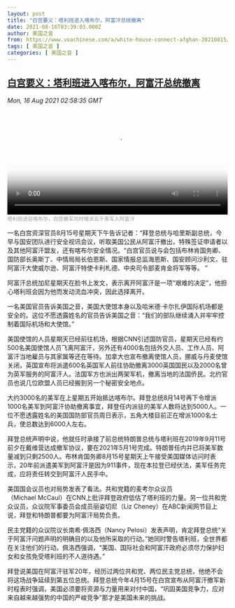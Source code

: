 ```yaml
---
layout: post
title: "白宫要义：塔利班进入喀布尔，阿富汗总统撤离"
date: 2021-08-16T03:39:03.000Z
author: 美国之音
from: https://www.voachinese.com/a/white-house-connect-afghan-20210815/6004051.html
tags: [ 美国之音 ]
categories: [ 美国之音 ]
---
```

<!--1629085143000-->
[白宫要义：塔利班进入喀布尔，阿富汗总统撤离](https://www.voachinese.com/a/white-house-connect-afghan-20210815/6004051.html)
------

<div>
<div><i>Mon, 16 Aug 2021 02:58:35 GMT</i></div><video poster="https://images.weserv.nl?url=gdb.voanews.com/7f1ccc9d-a8ac-4839-a739-a281c8a9af37_tv_r1_s_w900.jpg" src="https://av.voanews.com/Videoroot/Pangeavideo/2021/08/7/7f/7f1ccc9d-a8ac-4839-a739-a281c8a9af37_240p.mp4" style="width:100%" controls></video><div><small style="color: #999;">塔利班进驻喀布尔，白宫撤军同时增派五千美军入阿富汗</small></div><p>一名白宫资深官员8月15号星期天下午告诉记者：“拜登总统与哈里斯副总统，今早与国安团队进行安全视讯会议，听取美国公民从阿富汗撤出，特殊签证申请者以及其他阿富汗盟友，还有喀布尔安全情况。“白宫官员说与会包括布林肯国务卿、国防部长奥斯丁、中情局局长伯恩斯、国家情报总监海恩斯、国安顾问沙利文、驻阿富汗大使威尔逊、阿富汗特使卡利札德、中央司令部麦肯金将军等等。 ”</p><p>阿富汗总统加尼星期天在脸书上发文，表示离开阿富汗是一项“艰难的决定”，他担心塔利班会因为他而发动流血冲突，因此选择离开。</p><p>一名美国官员告诉美国之音，美国大使馆本身以及哈米德·卡尔扎伊国际机场都是安全的。这位不愿透露姓名的官员告诉美国之音：“我们的部队继续涌入并牢牢控制着国际机场和大使馆。”</p><p>美国使馆的人员星期天已经前往机场，根据CNN引述国防官员，星期天已经有约500名美国使馆人员飞离阿富汗，另外还有4000名包括外交人员、工作人员、阿富汗当地雇员与其家属等还在等待。加拿大也宣布撤离使馆人员，挪威与丹麦使馆关闭，英国宣布将派遣600名英国军人前往协助撤离3000英国国民以及2000名曾为英军服务的阿富汗人。法国军方也派出两架军机，撤离当地的法国侨民。北约官员也说几位欧盟人员已经搬到另一个秘密安全地点。</p><p>大约3000名的美军在上星期五开始抵达喀布尔。拜登总统8月14号再下令增派1000名美军到阿富汗协助撤离事宜，拜登任内派驻的美军人数将达到5000人。一位不愿透露姓名的美国国防部官员周日表示，五角大楼目前正在增派1000名士兵，使总数达到6000人左右。</p><p>拜登总统声明中说，他就任时承接了前总统特朗普总统与塔利班在2019年9月11号前夕在戴维营达成撤军协议，要在2021年5月1号完成。特朗普任内并已将美军数量减到只剩2500人。布林肯国务卿8月15号星期天上午接受美国媒体访问时表示，20年前派遣美军到阿富汗是因为911事件，现在本拉登已经伏法，美军任务完成，应将责任转交到阿富汗人民手中。</p><p>美国国会议员也对局势发表了看法。共和党籍的麦考尔众议员（Michael McCaul）在CNN上批评拜登政府低估了塔利班的力量。另一位共和党众议员，众议院军事委员会成员丽姿切尼（Liz Cheney）在ABC新闻网节目上说，拜登和特朗普都要为阿富汗局势负责。</p><p>民主党籍的众议院议长南希·佩洛西（Nancy Pelosi）发表声明，肯定拜登总统“关于阿富汗问题声明的明确目的以及他所采取的行动。”她同时警告塔利班，全世界都在关注他们的行动。佩洛西强调，“美国、国际社会和阿富汗政府必须尽力保护妇女和女孩免受塔利班的不人道待遇。”</p><p>拜登说美国在阿富汗驻军20年，经历过两位共和党、两位民主党总统，他绝不会将这场战争延续到第五位总统。拜登总统今年4月15号在白宫宣布从阿富汗撤军新时程表时强调，美国必须要将资源与力量用来对付中国，“巩固美国竞争力，应对来自越来越强势的中国的严峻竞争”那才是美国未来的挑战。</p>
</div>
